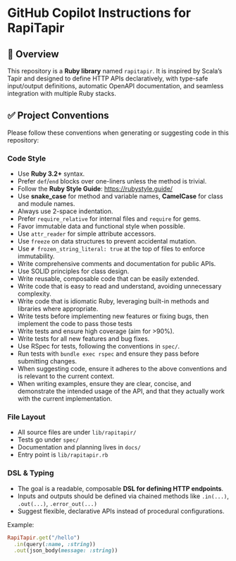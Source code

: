# GitHub Copilot Instructions for RapiTapir

## 📌 Overview

This repository is a **Ruby library** named `rapitapir`. It is inspired by Scala’s Tapir and designed to define HTTP APIs declaratively, with type-safe input/output definitions, automatic OpenAPI documentation, and seamless integration with multiple Ruby stacks.

## ✅ Project Conventions

Please follow these conventions when generating or suggesting code in this repository:

### Code Style

- Use **Ruby 3.2+** syntax.
- Prefer `def`/`end` blocks over one-liners unless the method is trivial.
- Follow the **Ruby Style Guide**: https://rubystyle.guide/
- Use **snake_case** for method and variable names, **CamelCase** for class and module names.
- Always use 2-space indentation.
- Prefer `require_relative` for internal files and `require` for gems.
- Favor immutable data and functional style when possible.
- Use `attr_reader` for simple attribute accessors.
- Use `freeze` on data structures to prevent accidental mutation.
- Use `# frozen_string_literal: true` at the top of files to enforce immutability.
- Write comprehensive comments and documentation for public APIs.
- Use SOLID principles for class design.
- Write reusable, composable code that can be easily extended.
- Write code that is easy to read and understand, avoiding unnecessary complexity.
- Write code that is idiomatic Ruby, leveraging built-in methods and libraries where appropriate.
- Write tests before implementing new features or fixing bugs, then implement the code to pass those tests
- Write tests and ensure high coverage (aim for >90%).
- Write tests for all new features and bug fixes.
- Use RSpec for tests, following the conventions in `spec/`.
- Run tests with `bundle exec rspec` and ensure they pass before submitting changes.
- When suggesting code, ensure it adheres to the above conventions and is relevant to the current context.
- When writing examples, ensure they are clear, concise, and demonstrate the intended usage of the API, and that they actually work with the current implementation.

### File Layout

- All source files are under `lib/rapitapir/`
- Tests go under `spec/`
- Documentation and planning lives in `docs/`
- Entry point is `lib/rapitapir.rb`

### DSL & Typing

- The goal is a readable, composable **DSL for defining HTTP endpoints**.
- Inputs and outputs should be defined via chained methods like `.in(...)`, `.out(...)`, `.error_out(...)`
- Suggest flexible, declarative APIs instead of procedural configurations.

Example:

```ruby
RapiTapir.get("/hello")
  .in(query(:name, :string))
  .out(json_body(message: :string))
```